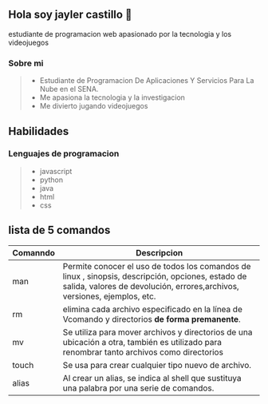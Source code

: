 ## Hola soy jayler castillo 👋
estudiante de programacion web apasionado por la tecnologia y los videojuegos
### Sobre mi
>- Estudiante de Programacion De Aplicaciones Y Servicios  Para La Nube en el SENA.
>- Me apasiona la tecnologia y la investigacion
>- Me divierto jugando videojuegos
## Habilidades

### Lenguajes de programacion
>- javascript
>- python
>- java
>- html 
>- css

## lista de 5 comandos 
|Comanndo | Descripcion                                                                             |
|---------|---------------------------------------------------------------------------------        |
|man      |Permite conocer el uso de todos los comandos de linux , sinopsis, descripción, opciones, estado de salida, valores de devolución, errores,archivos, versiones, ejemplos, etc.|
|rm       |elimina cada archivo especificado en la línea de Vcomando y directorios **de forma premanente**.|
|mv       |Se utiliza para mover archivos y directorios de una ubicación a otra, también es utilizado para renombrar tanto archivos como directorios
|touch    |Se usa para crear cualquier tipo nuevo de archivo.|
|alias    |Al crear un alias, se indica al shell que sustituya una palabra por una serie de comandos.|




